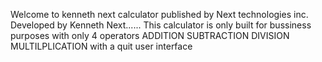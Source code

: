 Welcome to kenneth next calculator published by Next technologies inc.
Developed by Kenneth Next......
This calculator is only built for bussiness purposes with only 4 operators
ADDITION
SUBTRACTION
DIVISION 
MULTILPLICATION
with a quit user interface
